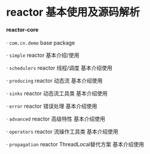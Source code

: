 # reactor 基本使用及源码解析

####  reactor-core

· `com.cn.demo` base package 

· `simple` reactor 基本介绍/使用

· `schedulers` reactor 线程/调度 基本介绍使用

· `producing` reactor 动态流 基本介绍使用

· `sinks` reactor 动态流工具类 基本介绍使用

· `error` reactor 错误处理 基本介绍使用

· `advanced` reactor 高级特性 基本介绍使用

· `operators` reactor 流操作工具类 基本介绍使用

· `propagation` reactor ThreadLocal替代方案 基本介绍使用









